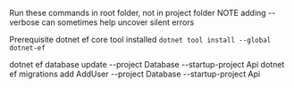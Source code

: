 Run these commands in root folder, not in project folder
NOTE adding --verbose can sometimes help uncover silent errors

Prerequisite
dotnet ef core tool installed `dotnet tool install --global dotnet-ef`

dotnet ef database update --project Database --startup-project Api
dotnet ef migrations add AddUser --project Database --startup-project Api